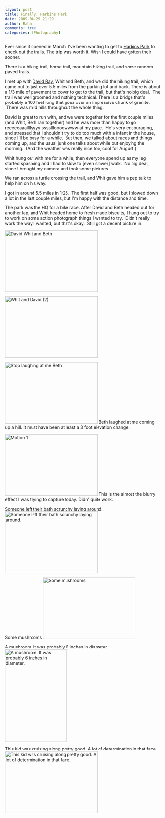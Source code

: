 ```yaml
---
layout: post
title: Finally, Harbins Park
date: 2009-08-29 21:29
author: Rahn
comments: true
categories: [Photography]
---
```

Ever since it opened in March, I've been wanting to get to <a href="http://www.gwinnettcounty.com/cgi-bin/gwincty/egov/ep/gcNavView.do?BV_UseBVCookie=yes&amp;path=Departments|Community+Services|Parks+%26+Recreation|Our+Parks+%26+Facilities|Guide+to+Your+Parks|Harbins+Park">Harbins Park</a> to check out the trails. The trip was worth it. Wish I could have gotten their sooner.

There is a hiking trail, horse trail, mountain biking trail, and some random paved trails.

I met up with <a href="http://seedadrunrundadrun.blogspot.com">David Ray</a>, Whit and Beth, and we did the hiking trail, which came out to just over 5.5 miles from the parking lot and back. There is about a 1/3 mile of pavement to cover to get to the trail, but that's no big deal.  The trail was well groomed and nothing technical. There is a bridge that's probably a 100 feet long that goes over an impressive chunk of granite.  There was mild hills throughout the whole thing.

David is great to run with, and we were together for the first couple miles (and Whit, Beth ran together) and he was more than happy to go reeeeeaaallllyyyy ssssllloooowwww at my pace.  He's very encouraging, and stressed that I shouldn't try to do too much with a infant in the house, since I'll be busy for a while.  But then, we talked about races and things coming up, and the usual junk one talks about while out enjoying the morning.  (And the weather was really nice too, cool for August.)

Whit hung out with me for a while, then everyone spend up as my leg started spasming and I had to slow to [even slower] walk.  No big deal, since I brought my camera and took some pictures.

We ran across a turtle crossing the trail, and Whit gave him a pep talk to help him on his way.

I got in around 5.5 miles in 1:25.  The first half was good, but I slowed down a lot in the last couple miles, but I'm happy with the distance and time.

The park was the HQ for a bike race. After David and Beth headed out for another lap, and Whit headed home to fresh made biscuits, I hung out to try to work on some action photograph things I wanted to try.  Didn't really work the way I wanted, but that's okay.  Still got a decent picture in.

<a href="http://www.gonesomewhere.com/wp-content/uploads/2009/08/David-Whit-and-Beth.JPG"><img class="aligncenter size-full wp-image-486" title="David Whit and Beth" src="http://www.gonesomewhere.com/wp-content/uploads/2009/08/David-Whit-and-Beth.JPG" alt="David Whit and Beth" width="300" height="200" /></a><a href="http://www.gonesomewhere.com/wp-content/uploads/2009/08/Whit-and-David-2.JPG"></a>

<a href="http://www.gonesomewhere.com/wp-content/uploads/2009/08/Whit-and-David-2.JPG"><img class="aligncenter size-full wp-image-494" title="Whit and David (2)" src="http://www.gonesomewhere.com/wp-content/uploads/2009/08/Whit-and-David-2.JPG" alt="Whit and David (2)" width="300" height="200" /></a><a href="http://www.gonesomewhere.com/wp-content/uploads/2009/08/Stop-laughing-at-me-Beth.JPG"></a>

<a href="http://www.gonesomewhere.com/wp-content/uploads/2009/08/Stop-laughing-at-me-Beth.JPG"><img class="aligncenter size-full wp-image-493" title="Stop laughing at me Beth" src="http://www.gonesomewhere.com/wp-content/uploads/2009/08/Stop-laughing-at-me-Beth.JPG" alt="Stop laughing at me Beth" width="300" height="200" /></a>
Beth laughed at me coming up a hill. It must have been at least a 3 foot elevation change.

<a href="http://www.gonesomewhere.com/wp-content/uploads/2009/08/Motion-1.JPG"><img class="aligncenter size-full wp-image-492" title="Motion 1" src="http://www.gonesomewhere.com/wp-content/uploads/2009/08/Motion-1.JPG" alt="Motion 1" width="300" height="200" /></a> 
This is the almost the blurry effect I was trying to capture today. Didn&#39; quite work.

Someone left their bath scrunchy laying around.
<a href="http://www.gonesomewhere.com/wp-content/uploads/2009/08/IMG_6924.JPG"><img class="size-full wp-image-489" title="IMG_6924" src="http://www.gonesomewhere.com/wp-content/uploads/2009/08/IMG_6924.JPG" alt="Someone left their bath scrunchy laying around." width="300" height="200" /></a>

Some mushrooms 
<a href="http://www.gonesomewhere.com/wp-content/uploads/2009/08/IMG_6923.JPG"><img class="size-full wp-image-488" title="IMG_6923" src="http://www.gonesomewhere.com/wp-content/uploads/2009/08/IMG_6923.JPG" alt="Some mushrooms" width="300" height="200" /></a>

A mushroom. It was probably 6 inches in diameter.
<a href="http://www.gonesomewhere.com/wp-content/uploads/2009/08/IMG_6922.JPG"><img class="size-full wp-image-487" title="IMG_6922" src="http://www.gonesomewhere.com/wp-content/uploads/2009/08/IMG_6922.JPG" alt="A mushroom. It was probably 6 inches in diameter." width="200" height="300" /></a>

This kid was cruising along pretty good. A lot of determination in that face.
<a href="http://www.gonesomewhere.com/wp-content/uploads/2009/08/IMG_6941.JPG"><img class="size-full wp-image-490" title="IMG_6941" src="http://www.gonesomewhere.com/wp-content/uploads/2009/08/IMG_6941.JPG" alt="This kid was cruising along pretty good. A lot of determination in that face." width="300" height="200" /></a>
